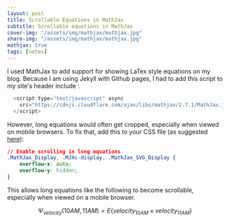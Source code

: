 ```yaml
---
layout: post
title: Scrollable Equations in MathJax 
subtitle: Scrollable equations in MathJax
cover-img: "/assets/img/mathjax/mathjax.jpg"
share-img: "/assets/img/mathjax/mathjax.jpg"
mathjax: true
tags: [notes]
---
```


I used MathJax to add support for showing LaTex style equations on my blog. Because I am using Jekyll with Github pages, I had to add this script to my site's header include :

```java
  <script type="text/javascript" async  	
    src="https://cdnjs.cloudflare.com/ajax/libs/mathjax/2.7.1/MathJax.js?config=TeX-MML-AM_CHTML">
  </script> 
```

However, long equations would often get cropped, especially when viewed on mobile browsers. To fix that, add this to your CSS file (as suggested [here](https://stackoverflow.com/questions/61915118/mathjax-equation-does-not-fit-the-width-of-window-when-using-mobile)): 

```css
// Enable scrolling in long equations
.MathJax_Display, .MJXc-display, .MathJax_SVG_Display {
    overflow-x: auto;
    overflow-y: hidden;
}
```

This allows long equations like the following to become scrollable, especially when viewed on a mobile browser. 

$$
 \Psi_{velocity}(10 AM, 11 AM) = E\{velocity_{10 AM} \times velocity_{11 AM}\} 
$$